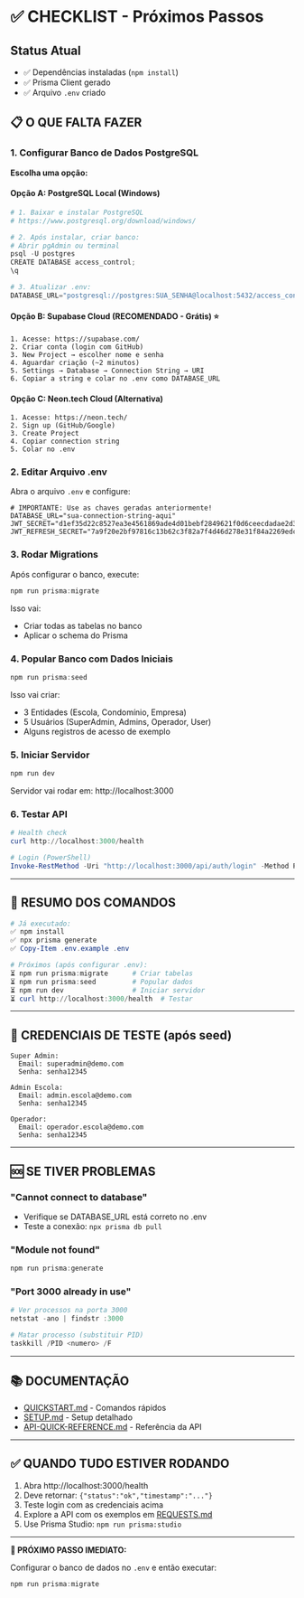 # ✅ CHECKLIST - Próximos Passos

## Status Atual
- ✅ Dependências instaladas (`npm install`)
- ✅ Prisma Client gerado
- ✅ Arquivo `.env` criado

## 📋 O QUE FALTA FAZER

### 1. Configurar Banco de Dados PostgreSQL

**Escolha uma opção:**

#### Opção A: PostgreSQL Local (Windows)
```powershell
# 1. Baixar e instalar PostgreSQL
# https://www.postgresql.org/download/windows/

# 2. Após instalar, criar banco:
# Abrir pgAdmin ou terminal
psql -U postgres
CREATE DATABASE access_control;
\q

# 3. Atualizar .env:
DATABASE_URL="postgresql://postgres:SUA_SENHA@localhost:5432/access_control?schema=public"
```

#### Opção B: Supabase Cloud (RECOMENDADO - Grátis) ⭐
```
1. Acesse: https://supabase.com/
2. Criar conta (login com GitHub)
3. New Project → escolher nome e senha
4. Aguardar criação (~2 minutos)
5. Settings → Database → Connection String → URI
6. Copiar a string e colar no .env como DATABASE_URL
```

#### Opção C: Neon.tech Cloud (Alternativa)
```
1. Acesse: https://neon.tech/
2. Sign up (GitHub/Google)
3. Create Project
4. Copiar connection string
5. Colar no .env
```

### 2. Editar Arquivo .env

Abra o arquivo `.env` e configure:

```env
# IMPORTANTE: Use as chaves geradas anteriormente!
DATABASE_URL="sua-connection-string-aqui"
JWT_SECRET="d1ef35d22c8527ea3e4561869ade4d01bebf2849621f0d6ceecdadae2d385836"
JWT_REFRESH_SECRET="7a9f20e2bf97816c13b62c3f82a7f4d46d278e31f84a2269edcbe31e9caed0a1"
```

### 3. Rodar Migrations

Após configurar o banco, execute:

```powershell
npm run prisma:migrate
```

Isso vai:
- Criar todas as tabelas no banco
- Aplicar o schema do Prisma

### 4. Popular Banco com Dados Iniciais

```powershell
npm run prisma:seed
```

Isso vai criar:
- 3 Entidades (Escola, Condomínio, Empresa)
- 5 Usuários (SuperAdmin, Admins, Operador, User)
- Alguns registros de acesso de exemplo

### 5. Iniciar Servidor

```powershell
npm run dev
```

Servidor vai rodar em: http://localhost:3000

### 6. Testar API

```powershell
# Health check
curl http://localhost:3000/health

# Login (PowerShell)
Invoke-RestMethod -Uri "http://localhost:3000/api/auth/login" -Method POST -ContentType "application/json" -Body '{"email":"superadmin@demo.com","password":"senha12345"}'
```

---

## 🎯 RESUMO DOS COMANDOS

```powershell
# Já executado:
✅ npm install
✅ npx prisma generate
✅ Copy-Item .env.example .env

# Próximos (após configurar .env):
⏳ npm run prisma:migrate      # Criar tabelas
⏳ npm run prisma:seed         # Popular dados
⏳ npm run dev                 # Iniciar servidor
⏳ curl http://localhost:3000/health  # Testar
```

---

## 📝 CREDENCIAIS DE TESTE (após seed)

```
Super Admin:
  Email: superadmin@demo.com
  Senha: senha12345

Admin Escola:
  Email: admin.escola@demo.com
  Senha: senha12345

Operador:
  Email: operador.escola@demo.com
  Senha: senha12345
```

---

## 🆘 SE TIVER PROBLEMAS

### "Cannot connect to database"
- Verifique se DATABASE_URL está correto no .env
- Teste a conexão: `npx prisma db pull`

### "Module not found"
```powershell
npm run prisma:generate
```

### "Port 3000 already in use"
```powershell
# Ver processos na porta 3000
netstat -ano | findstr :3000

# Matar processo (substituir PID)
taskkill /PID <numero> /F
```

---

## 📚 DOCUMENTAÇÃO

- [QUICKSTART.md](QUICKSTART.md) - Comandos rápidos
- [SETUP.md](SETUP.md) - Setup detalhado
- [API-QUICK-REFERENCE.md](API-QUICK-REFERENCE.md) - Referência da API

---

## ✅ QUANDO TUDO ESTIVER RODANDO

1. Abra http://localhost:3000/health
2. Deve retornar: `{"status":"ok","timestamp":"..."}`
3. Teste login com as credenciais acima
4. Explore a API com os exemplos em [REQUESTS.md](REQUESTS.md)
5. Use Prisma Studio: `npm run prisma:studio`

---

**🎯 PRÓXIMO PASSO IMEDIATO:**

Configurar o banco de dados no `.env` e então executar:
```powershell
npm run prisma:migrate
```
